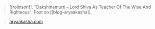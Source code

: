 > [[rolinson]]. "Dakshinamurti – Lord Shiva As Teacher Of The Wise And Righteous". Post on [[blog-aryaakasha]].

> [aryaakasha.com](https://aryaakasha.com/2022/07/16/no-sacrifice-hasnt-ended-a-response-to-a-case-of-insistently-myth-taken-myth-interpretation/)